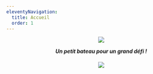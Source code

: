 ```yaml
---
eleventyNavigation:
  title: Accueil
  order: 1
---
```

<p style="text-align: center"><img src="/images/logo_TDMB_ok.jpg"></p><p style="text-align: center"><strong><em>Un petit bateau pour un grand défi !</em></strong></p><h4 style="text-align: center"><img src="/images/titre_ok_1.jpg"></h4>